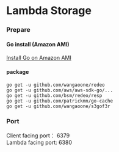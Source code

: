 # Lambda Storage
### Prepare
#### Go install (Amazon AMI)
[Install Go on Amazon AMI](https://hackernoon.com/deploying-a-go-application-on-aws-ec2-76390c09c2c5)
#### package
```golang
go get -u github.com/wangaoone/redeo
go get -u github.com/aws/aws-sdk-go/...
go get -u github.com/bsm/redeo/resp
go get -u github.com/patrickmn/go-cache
go get -u github.com/wangaoone/s3gof3r
```
### Port
Client facing port： 6379  
Lambda facing port: 6380